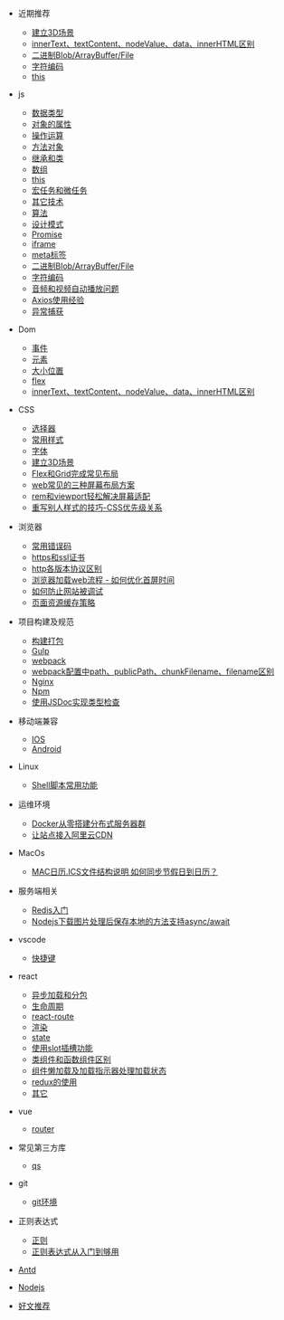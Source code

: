 * 近期推荐
  * [建立3D场景](/css/3d.md)
  * [innerText、textContent、nodeValue、data、innerHTML区别](/dom/text.md)
  * [二进制Blob/ArrayBuffer/File](/basic/blob.md)
  * [字符编码](/basic/charcode.md)
  * [this](/basic/this.md)

* js
  * [数据类型](/basic/typeof.md)
  * [对象的属性](/basic/objectProperty.md)
  * [操作运算](/basic/operation.md)
  * [方法对象](/basic/function.md)
  * [继承和类](/basic/extend.md)
  * [数组](/basic/array.md)
  * [this](/basic/this.md)
  * [宏任务和微任务](/basic/task.md)
  * [其它技术](/basic/other.md)
  * [算法](/basic/algorithmic.md)
  * [设计模式](/basic/model.md)
  * [Promise](/basic/promise.md)
  * [iframe](/basic/iframe.md)
  * [meta标签](/basic/meta.md)
  * [二进制Blob/ArrayBuffer/File](/basic/blob.md)
  * [字符编码](/basic/charcode.md)
  * [音频和视频自动播放问题](https://www.jianshu.com/p/7d04b1079f79)
  * [Axios使用经验](https://www.jianshu.com/p/9f604427b3b4)
  * [异常捕获](https://www.jianshu.com/p/82fac679b5de)

* Dom
  * [事件](/dom/event.md)
  * [元素](/dom/element.md)
  * [大小位置](/dom/size.md)
  * [flex](/dom/flex.md)
  * [innerText、textContent、nodeValue、data、innerHTML区别](/dom/text.md)
* CSS
  * [选择器](/css/selector.md)
  * [常用样式](/css/demo.md)
  * [字体](/css/font.md)
  * [建立3D场景](/css/3d.md)
  * [Flex和Grid完成常见布局](/css/layout.md)
  * [web常见的三种屏幕布局方案](https://www.jianshu.com/p/d9123c2a2275)
  * [rem和viewport轻松解决屏幕适配](https://www.jianshu.com/p/51df80121a07)
  * [重写别人样式的技巧-CSS优先级关系](https://www.jianshu.com/p/269f77547cf2)
* 浏览器
  * [常用错误码](/browser/errorCode.md)
  * [https和ssl证书](/browser/https.md)
  * [http各版本协议区别](/browser/http.md)
  * [浏览器加载web流程 - 如何优化首屏时间](https://www.jianshu.com/p/744d8e53dcf9)  
  * [如何防止网站被调试](/browser/debug.md)  
  * [页面资源缓存策略](https://www.jianshu.com/p/5610fbfcf4be)  

  

* 项目构建及规范
  * [构建打包](/build/build.md)
  * [Gulp](/build/gulp.md)
  * [webpack](/build/webpack.md)
  * [webpack配置中path、publicPath、chunkFilename、filename区别](https://www.jianshu.com/p/9bece64c4f51)
  * [Nginx](/build/nginx.md)
  * [Npm](/build/npm.md)
  * [使用JSDoc实现类型检查](/build/jsdoc.md)
  
* 移动端兼容
  * [IOS](/ios/README.md)
  * [Android](/android/README.md)

* Linux
  * [Shell脚本常用功能](https://www.jianshu.com/p/16ad8bef9f21)

* 运维环境
  * [Docker从零搭建分布式服务器群](https://www.jianshu.com/p/01163af0bc15)
  * [让站点接入阿里云CDN](https://www.jianshu.com/p/700b755c3ba3)

* MacOs
  * [MAC日历.ICS文件结构说明 如何同步节假日到日历？](https://www.jianshu.com/p/4f67fd92acfc)

* 服务端相关
  * [Redis入门](https://www.jianshu.com/p/3ea81a8501ed)
  * [Nodejs下载图片处理后保存本地的方法支持async/await](https://www.jianshu.com/p/f4eecbec60cf)

* vscode
  * [快捷键](/vscode/README.md)
* react
  * [异步加载和分包](/react/asyncImport.md)
  * [生命周期](/react/life.md)
  * [react-route](/react/reactRoute.md)
  * [渲染](/react/render.md)
  * [state](/react/state.md)
  * [使用slot插槽功能](https://www.jianshu.com/p/0e4ce33db715)
  * [类组件和函数组件区别](https://www.jianshu.com/p/be09cf3eb43d)
  * [组件懒加载及加载指示器处理加载状态](https://www.jianshu.com/p/09a3cb650360)
  * [redux的使用](https://www.jianshu.com/p/e9506245d448)
  * [其它](/react/others.md)
* vue
  * [router](/vue/router.md)
* 常见第三方库
  * [qs](/plugins/qs.md)

* git
  * [git环境](/git/setup.md)

* 正则表达式
  * [正则](/reg/readme.md)
  * [正则表达式从入门到够用](https://www.jianshu.com/p/b029b45d8863)

* [Antd](/antd/README.md)

* [Nodejs](/nodejs/readme.md)

<!-- * [QA](/question/question.md) -->

* [好文推荐](/recommend/README.md)